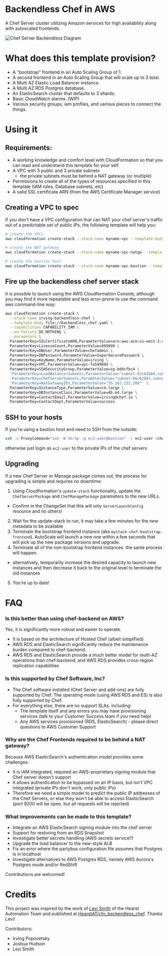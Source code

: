 # Backendless Chef in AWS
A Chef Server cluster utilizing Amazon services for high availability along with autoscaled frontends.

![Chef Server Backendless Diagram](https://cloud.githubusercontent.com/assets/382062/21002669/26f69096-bce4-11e6-903c-153bb040ae16.png)

# What does this template provision?
- A "bootstrap" frontend in an Auto Scaling Group of 1.
- A second frontend in an Auto Scaling Group that will scale up to 3 total.
- A Multi AZ Elastic Load Balancer instance.
- A Multi AZ RDS Postgres database.
- An ElasticSearch cluster that defaults to 3 shards.
- Basic CloudWatch alarms. (WIP)
- Various security groups, iam profiles, and various pieces to connect the things.

# Using it

## Requirements:
* A working knowledge and comfort level with CloudFormation so that you can read and understand this template for your self
* A VPC with 3 public and 3 private subnets
  * the private subnets must be behind a NAT gateway (or multiple)
* Permissions to create all of the types of resources specified in this template (IAM roles, Database subnets, etc)
* A valid SSL certificate ARN (from the AWS Certificate Manager service)


## Creating a VPC to spec

If you don't have a VPC configuration that can NAT your chef server's traffic out of a predictable set of public IPs, the following template will help you:

```bash
# create the VPCs
aws cloudformation create-stack --stack-name myname-vpc --template-body file://vpc/vpc-3azs.yaml --capabilities CAPABILITY_IAM --parameters ParameterKey=ClassB,ParameterValue=42

# create the NAT gateway
aws cloudformation create-stack --stack-name myname-vpc-natgw --template-body file://vpc/vpc-nat-gateway.yaml --capabilities CAPABILITY_IAM --parameters ParameterKey=ParentVPCStack,ParameterValue=myname-vpc

# create the bastion host
aws cloudformation create-stack --stack-name myname-vpc-bastion --template-body file://vpc/vpc-ssh-bastion.yaml --capabilities CAPABILITY_IAM --parameters ParameterKey=ParentVPCStack,ParameterValue=myname-vpc ParameterKey=KeyName,ParameterValue=my_ssh_key
```

## Fire up the backendless chef server stack

It is possible to launch using the AWS Cloudformation Console, although you may find it more repeatable and less error-prone to use the command aws command-line way:

```bash
aws cloudformation create-stack \
  --stack-name irving-backendless-chef \
  --template-body file://backendless_chef.yaml \
  --capabilities CAPABILITY_IAM \
  --on-failure DO_NOTHING \
  --parameters \
  ParameterKey=SSLCertificateARN,ParameterValue=arn:aws:acm:us-west-2:446539779517:certificate/60f573b3-f8ed-48d9-a6d1-e89f79da2e8f \
  ParameterKey=LicenseCount,ParameterValue=999999 \
  ParameterKey=DBUser,ParameterValue=chefadmin \
  ParameterKey=DBPassword,ParameterValue=SuperSecurePassword \
  ParameterKey=KeyName,ParameterValue=irving \
  ParameterKey=VPC,ParameterValue=vpc-fa58989d \
  ParameterKey=SSHSecurityGroup,ParameterValue=sg-bddcfbc4 \
  'ParameterKey=LoadBalancerSubnets,ParameterValue="subnet-63c62b04,subnet-dc1611aa,subnet-0247365a"' \
  'ParameterKey=ChefServerSubnets,ParameterValue="subnet-66c62b01,subnet-df1611a9,subnet-01473659"' \
  'ParameterKey=NatGatewayIPs,ParameterValue="35.162.132.208"' \
  ParameterKey=InstanceType,ParameterValue=c4.large \
  ParameterKey=DBInstanceClass,ParameterValue=db.m4.large \
  ParameterKey=ContactEmail,ParameterValue=irving@chef.io \
  ParameterKey=ContactDept,ParameterValue=success
```

## SSH to your hosts

If you're using a bastion host and need to SSH from the outside:

```bash
ssh -o ProxyCommand="ssh -W %h:%p -q ec2-user@bastion" -l ec2-user <chef server private ip>
```

otherwise just login as `ec2-user` to the private IPs of the chef servers

## Upgrading

If a new Chef Server or Manage package comes out, the process for upgrading is simple and requires no downtime:

1. Using Cloudformation's `update-stack` functionality, update the `ChefServerPackage` and `ChefManagePackage` parameters to the new URLs.
  - Confirm in the ChangeSet that this will only `ServerLaunchConfig` resource and no others!
2. Wait for the update-stack to run, it may take a few minutes for the new metadata to be available
3. Terminate the bootstrap frontend instance (aka `mystack-chef-bootstrap-frontend`). AutoScale will launch a new one within a few seconds that will pick up the new package versions and upgrade.
4. Terminate all of the non-bootstrap frontend instances.  the same process will happen.
  - alternatively, temporarily increase the desired capacity to launch new instances and then decrease it back to the original level to terminate the old instances
5. You're up to date!

# FAQ

### Is this better than using chef-backend on AWS?

Yes, it is significantly more robust and easier to operate.
- It is based on the architecture of Hosted Chef (albeit simplified)
- AWS RDS and ElasticSearch significantly reduce the maintenance burden compared to chef-backend
- AWS RDS and ElasticSearch provide a much better model for multi-AZ operations than chef-backend, and AWS RDS provides cross-region replication capabilities

### Is this supported by Chef Software, Inc?

- The Chef software installed (Chef Server and add-ons) are fully supported by Chef.  The operating mode (using AWS RDS and ES) is also fully supported by Chef.
- For everything else, there are no support SLAs.  including:
  - The template itself and any errors you may have provisioning services (talk to your Customer Success team if you need help)
  - Any AWS services provisioned (RDS, ElasticSearch) - please direct questions to AWS Customer Support

### Why are the Chef Frontends required to be behind a NAT gateway?

Because AWS ElasticSearch's authentication model provides some challenges:
- It is IAM integrated, required an AWS-proprietary signing module that Chef server doesn't support
- It allows authentication to be bypassed on an IP basis, but isn't VPC integrated (private IPs don't work, only public IPs)
- Therefore we need a simple model to predict the public IP addresses of the Chef Servers, or else they won't be able to access ElasticSearch (port 9200 will be open, but all requests will be rejected)


### What improvements can be made to this template?

- Integrate an AWS ElasticSearch signing module into the chef server
- Support for restoring from an RDS Snapshot
- Investigate better secrets handling (AWS secrets service?)
- Upgrade the load balancer to the new-style ALB
- Fix an error where the partybus configuration file assumes that Postgres is in localhost
- Investigate alternatives to AWS Postgres RDS, namely AWS Aurora's Postgres mode and/or RedShift

Contributions are welcomed!

# Credits

This project was inspired by the work of [Levi Smith](https://github.com/TheFynx) of the Hearst Automation Team and published at [HearstAT/cfn_backendless_chef](https://github.com/HearstAT/cfn_backendless_chef).  Thanks Levi!

Contributors:
- Irving Popovetsky
- Joshua Hudson
- Levi Smith
